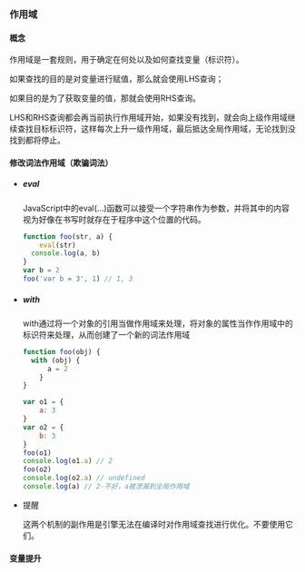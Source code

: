 ### 作用域

#### 概念

作用域是一套规则，用于确定在何处以及如何查找变量（标识符）。

如果查找的目的是对变量进行赋值，那么就会使用LHS查询；

如果目的是为了获取变量的值，那就会使用RHS查询。

LHS和RHS查询都会再当前执行作用域开始，如果没有找到，就会向上级作用域继续查找目标标识符，这样每次上升一级作用域，最后抵达全局作用域，无论找到没找到都将停止。

#### 修改词法作用域（欺骗词法）

- ##### eval

  JavaScript中的eval(...)函数可以接受一个字符串作为参数，并将其中的内容视为好像在书写时就存在于程序中这个位置的代码。

  ``` javascript
  function foo(str, a) {
      eval(str)
  	console.log(a, b)
  }
  var b = 2
  foo('var b = 3', 1) // 1, 3
  ```

- ##### with

  with通过将一个对象的引用当做作用域来处理，将对象的属性当作作用域中的标识符来处理，从而创建了一个新的词法作用域

  ``` javascript
  function foo(obj) {
  	with (obj) {
  		a = 2
      }
  }
  
  var o1 = {
      a: 3
  }
  var o2 = {
      b: 3
  }
  foo(o1)
  console.log(o1.a) // 2
  foo(o2)
  console.log(o2.a) // undefined
  console.log(a) // 2-不好，a被泄漏到全局作用域
  ```

- 提醒

  这两个机制的副作用是引擎无法在编译时对作用域查找进行优化。不要使用它们。

#### 变量提升


